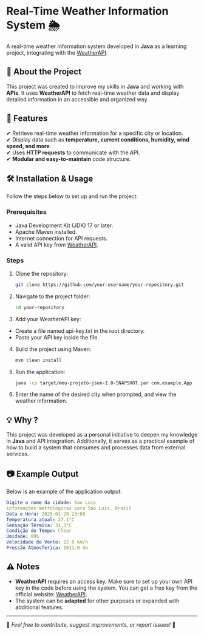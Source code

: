 # Real-Time Weather Information System 🌦️  

A real-time weather information system developed in **Java** as a learning project, integrating with the [WeatherAPI](https://www.weatherapi.com/).  

## 📌 About the Project  

This project was created to improve my skills in **Java** and working with **APIs**. It uses **WeatherAPI** to fetch real-time weather data and display detailed information in an accessible and organized way.  

## 🚀 Features  

✔ Retrieve real-time weather information for a specific city or location.  
✔ Display data such as **temperature, current conditions, humidity, wind speed, and more**.  
✔ Uses **HTTP requests** to communicate with the API.  
✔ **Modular and easy-to-maintain** code structure.  

## 🛠 Installation & Usage  

Follow the steps below to set up and run the project:  

### Prerequisites  

- Java Development Kit (JDK) 17 or later.  
- Apache Maven installed.  
- Internet connection for API requests.  
- A valid API key from [WeatherAPI](https://www.weatherapi.com/).  

### Steps  

1. Clone the repository:  
   ```sh
   git clone https://github.com/your-username/your-repository.git
   
2. Navigate to the project folder:
   ```sh
   cd your-repository
   
3. Add your WeatherAPI key:
- Create a file named api-key.txt in the root directory.
- Paste your API key inside the file.
  
4. Build the project using Maven:
   ```sh
   mvn clean install

5. Run the application:
   ```sh
   java -cp target/meu-projeto-json-1.0-SNAPSHOT.jar com.example.App
   
6. Enter the name of the desired city when prompted, and view the weather information.

## 💡 Why ?  

This project was developed as a personal initiative to deepen my knowledge in **Java** and API integration. Additionally, it serves as a practical example of how to build a system that consumes and processes data from external services.  

## 📷 Example Output
Below is an example of the application output:
```yaml
Digite o nome da cidade: Sao Luis
informações metrológicas para Sao Luis, Brazil
Data e Hora: 2025-01-28 23:00
Temperatura atual: 27.1°C
Sensação Térmica: 31.3°C
Condição do Tempo: Clear
Umidade: 89%
Velocidade do Vento: 22.0 km/h
Pressão Atmosferica: 1011.0 mb
```

## ⚠ Notes  

- **WeatherAPI** requires an access key. Make sure to set up your own API key in the code before using the system. You can get a free key from the official website: [WeatherAPI](https://www.weatherapi.com/).  
- The system can be **adapted** for other purposes or expanded with additional features.

---

📌 *Feel free to contribute, suggest improvements, or report issues!* 🚀 




